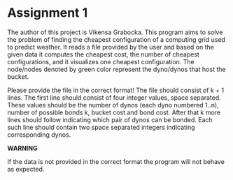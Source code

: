 # Assignment 1

The author of this project is Vikensa Grabocka. This
program aims to solve the problem of finding the 
cheapest configuration of a computing grid used to 
predict weather. It reads a file provided by the user
and based on the given data it computes the cheapest cost, the
number of cheapest configurations, and it visualizes
one cheapest configuration. The node/nodes denoted by green color represent the dyno/dynos that host the bucket.

Please provide the file in the correct format! 
The file should consist of k + 1 lines. 
The first line should consist of four integer values, space
separated. These values should be the number of dynos (each dyno numbered 1..n),
number of possible bonds k, bucket cost and bond cost. After that k more lines
should follow indicating which pair of dynos can be bonded. Each such line should contain
two space separated integers indicating corresponding dynos.

**WARNING**

If the data is not provided in the correct format the program will not behave as expected. 